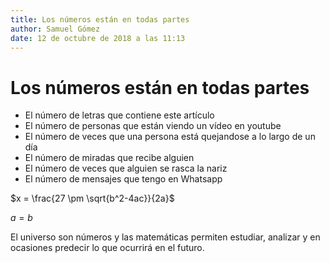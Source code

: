 ```yaml
---
title: Los números están en todas partes
author: Samuel Gómez
date: 12 de octubre de 2018 a las 11:13
---
```


# Los números están en todas partes

* El número de letras que contiene este artículo
* El número de personas que están viendo un vídeo en youtube
* El número de veces que una persona está quejandose a lo largo de un día
* El número de miradas que recibe alguien
* El número de veces que alguien se rasca la nariz
* El número de mensajes que tengo en Whatsapp

$x = \frac{27 \pm \sqrt{b^2-4ac}}{2a}$

$a = b$

El universo son números y las matemáticas permiten estudiar, analizar y en ocasiones predecir lo que ocurrirá en el futuro.
